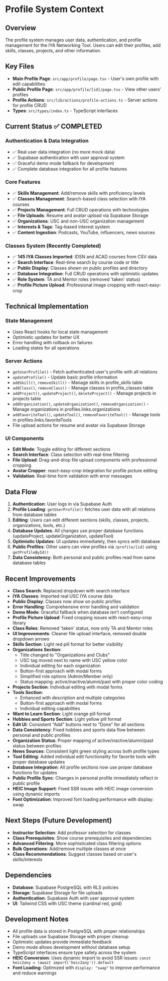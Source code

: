 # Profile System Context

## Overview
The profile system manages user data, authentication, and profile management for the IYA Networking Tool. Users can edit their profiles, add skills, classes, projects, and other information.

## Key Files
- **Main Profile Page**: `src/app/profile/page.tsx` - User's own profile with edit capabilities
- **Public Profile Page**: `src/app/profile/[id]/page.tsx` - View other users' profiles
- **Profile Actions**: `src/lib/actions/profile-actions.ts` - Server actions for profile CRUD
- **Types**: `src/types/index.ts` - TypeScript interfaces

## Current Status ✅ COMPLETED

### Authentication & Data Integration
- ✅ Real user data integration (no more mock data)
- ✅ Supabase authentication with user approval system
- ✅ Graceful demo mode fallback for development
- ✅ Complete database integration for all profile features

### Core Features
- ✅ **Skills Management**: Add/remove skills with proficiency levels
- ✅ **Classes Management**: Search-based class selection with IYA courses
- ✅ **Projects Management**: Full CRUD operations with technologies
- ✅ **File Uploads**: Resume and avatar upload via Supabase Storage
- ✅ **Organizations**: USC and non-USC organization management
- ✅ **Interests & Tags**: Tag-based interest system
- ✅ **Content Ingestion**: Podcasts, YouTube, influencers, news sources

### Classes System (Recently Completed)
- ✅ **145 IYA Classes Imported**: IDSN and ACAD courses from CSV data
- ✅ **Search Interface**: Real-time search by course code or title
- ✅ **Public Display**: Classes shown on public profiles and directory
- ✅ **Database Integration**: Full CRUD operations with optimistic updates
- ✅ **Role System**: TA and Mentor roles (removed 'taken' status)
- ✅ **Profile Picture Upload**: Professional image cropping with react-easy-crop

## Technical Implementation

### State Management
- Uses React hooks for local state management
- Optimistic updates for better UX
- Error handling with rollback on failures
- Loading states for all operations

### Server Actions
- `getUserProfile()` - Fetch authenticated user's profile with all relations
- `updateProfile()` - Update basic profile information
- `addSkill()`, `removeSkill()` - Manage skills in profile_skills table
- `addClass()`, `removeClass()` - Manage classes in profile_classes table
- `addProject()`, `updateProject()`, `deleteProject()` - Manage projects in projects table
- `addOrganization()`, `updateOrganization()`, `removeOrganization()` - Manage organizations in profiles.links.organizations
- `addFavoriteTool()`, `updateTool()`, `removeFavoriteTool()` - Manage tools in profiles.links.favoriteTools
- File upload actions for resume and avatar via Supabase Storage

### UI Components
- **Edit Mode**: Toggle editing for different sections
- **Search Interface**: Class selection with real-time filtering
- **File Upload**: Drag-and-drop file upload components with professional cropping
- **Avatar Cropper**: react-easy-crop integration for profile picture editing
- **Validation**: Real-time form validation with error messages

## Data Flow
1. **Authentication**: User logs in via Supabase Auth
2. **Profile Loading**: `getUserProfile()` fetches user data with all relations from database tables
3. **Editing**: Users can edit different sections (skills, classes, projects, organizations, tools, etc.)
4. **Database Updates**: All changes use proper database functions (updateProject, updateOrganization, updateTool)
5. **Optimistic Updates**: UI updates immediately, then syncs with database
6. **Public Profiles**: Other users can view profiles via `/profile/[id]` using `getProfileById()`
7. **Data Consistency**: Both personal and public profiles read from same database tables

## Recent Improvements
- **Class Search**: Replaced dropdown with search interface
- **IYA Classes**: Imported real USC IYA course data
- **Public Display**: Classes now show on public profiles
- **Error Handling**: Comprehensive error handling and validation
- **Demo Mode**: Graceful fallback when database isn't configured
- **Profile Picture Upload**: Fixed cropping issues with react-easy-crop library
- **Class Roles**: Removed 'taken' status, now only TA and Mentor roles
- **UI Improvements**: Cleaner file upload interface, removed double dropdown arrows
- **Skills Section**: Light red pill format for better visibility
- **Organizations Section**: 
  - Title changed to "Organizations and Clubs"
  - USC tag moved next to name with USC yellow color
  - Individual editing for each organization
  - Button-first approach with modal forms
  - Simplified role options (Admin/Member only)
  - Status mapping: active/inactive/alumni/past with proper color coding
- **Projects Section**: Individual editing with modal forms
- **Tools Section**: 
  - Enhanced with description and multiple categories
  - Button-first approach with modal forms
  - Individual editing capabilities
- **Want to Learn Section**: Light orange pill format
- **Hobbies and Sports Section**: Light yellow pill format
- **Edit UI**: Consistent "Add" buttons next to "Done" for all sections
- **Data Consistency**: Fixed hobbies and sports data flow between personal and public profiles
- **Organization Status**: Proper mapping of active/inactive/alumni/past status between profiles
- **News Sources**: Consistent light green styling across both profile types
- **Tool Editing**: Added individual edit functionality for favorite tools with proper database updates
- **Database Integration**: All profile sections now use proper database functions for updates
- **Public Profile Sync**: Changes in personal profile immediately reflect in public profile
- **HEIC Image Support**: Fixed SSR issues with HEIC image conversion using dynamic imports
- **Font Optimization**: Improved font loading performance with display: swap

## Next Steps (Future Development)
- **Instructor Selection**: Add professor selection for classes
- **Class Prerequisites**: Show course prerequisites and dependencies
- **Advanced Filtering**: More sophisticated class filtering options
- **Bulk Operations**: Add/remove multiple classes at once
- **Class Recommendations**: Suggest classes based on user's skills/interests

## Dependencies
- **Database**: Supabase PostgreSQL with RLS policies
- **Storage**: Supabase Storage for file uploads
- **Authentication**: Supabase Auth with user approval system
- **UI**: Tailwind CSS with USC theme (cardinal red, gold)

## Development Notes
- All profile data is stored in PostgreSQL with proper relationships
- File uploads use Supabase Storage with proper cleanup
- Optimistic updates provide immediate feedback
- Demo mode allows development without database setup
- TypeScript interfaces ensure type safety across the system
- **HEIC Conversion**: Uses dynamic import to avoid SSR issues: `const heic2any = (await import('heic2any')).default`
- **Font Loading**: Optimized with `display: "swap"` to improve performance and reduce warnings
